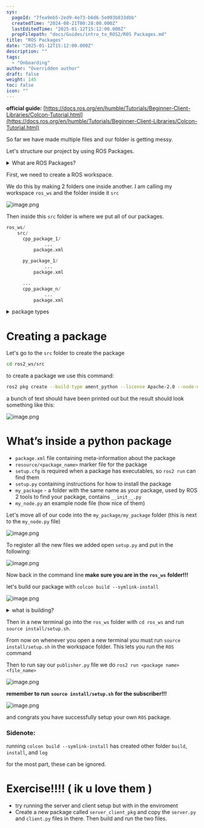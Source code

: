 ```yaml
---
sys:
  pageId: "7fea9eb5-2ed9-4e73-b6d6-5e093b833dbb"
  createdTime: "2024-08-21T00:28:00.000Z"
  lastEditedTime: "2025-01-12T15:12:00.000Z"
  propFilepath: "docs/Guides/intro_to_ROS2/ROS Packages.md"
title: "ROS Packages"
date: "2025-01-12T15:12:00.000Z"
description: ""
tags:
  - "Onboarding"
author: "Overridden author"
draft: false
weight: 145
toc: false
icon: ""
---
```


**official guide:** [https://docs.ros.org/en/humble/Tutorials/Beginner-Client-Libraries/Colcon-Tutorial.html](https://docs.ros.org/en/humble/Tutorials/Beginner-Client-Libraries/Colcon-Tutorial.html)

So far we have made multiple files and our folder is getting messy.

Let's structure our project by using ROS Packages.

<details>

<summary>What are ROS Packages?</summary>

ROS Packages are, as the name implies, packages of code that are highly sharable between ROS developers.

They consist of a folder, `package.xml` file, and source code

```python
      cpp_package_1/
		      ... imagine much code files here ..
          package.xml
```

</details>

First, we need to create a ROS workspace.

We do this by making 2 folders one inside another. I am calling my workspace `ros_ws` and the folder inside it `src`

![image.png](https://prod-files-secure.s3.us-west-2.amazonaws.com/d518164a-d88e-44d1-a4ee-3adb3bd8bce0/70706947-fd18-4537-a67b-e12946812d31/image.png?X-Amz-Algorithm=AWS4-HMAC-SHA256&X-Amz-Content-Sha256=UNSIGNED-PAYLOAD&X-Amz-Credential=ASIAZI2LB4667MGEGDHL%2F20250414%2Fus-west-2%2Fs3%2Faws4_request&X-Amz-Date=20250414T190146Z&X-Amz-Expires=3600&X-Amz-Security-Token=IQoJb3JpZ2luX2VjEJL%2F%2F%2F%2F%2F%2F%2F%2F%2F%2FwEaCXVzLXdlc3QtMiJGMEQCIGHsQzADoTuRo6Xq6hJcjut%2BuCUn8RZdjiAgCzOJ0RPCAiBmxb8yCXy5MbRjCP5bCKVzzAa1hAdSEVGRiAhk8Yo1zir%2FAwgbEAAaDDYzNzQyMzE4MzgwNSIMkGKUCb75C4PvuLvAKtwDthIsMwWyFG2ODDGRdCM3jjqnDHonBeyKDI26JmEvL5xJlE7JGTbri%2BOVuq5B3vk%2Fi%2FAa2zloFocxyCEFfSMCMvyDJ2ie2NLY%2FtgczyOcK0u3cYn58uYwsMBR5u0oA0EOVNsOGXTyfiN7NL1oLo%2BjYyxUUDhIELAYE6NM3WYHYAmOcps0ZoGD2bdShiGExn1gR8DB7lejZak6uMY2%2BYY1rUJjwK16nxGrbuPY11R%2F%2BEPZ4qD3%2FnqPJudbtEjUf97PreYYgw26ZiFimvXi4Est87DmXgaAZlHD7IFU6TbFRfw80g4lkH5hnET%2FP3a43sWd2m9IPV39PDWqiOTBOw0%2F3fiXV8zwEGmwVJrniRYd%2FW%2FY6er8twId3q5PeVm8%2FjTHqsYAxJXqOuY%2FE5GFE1hjGSVHaNxLNIHZVsCjyDb6RN3COnhLA69eWgze16C3qArIDZ7NLntG7BcrH9aoIVnwrZM1fAyx9hGQW9be%2Bw%2F%2FTC2NkuYe0YQnkfYyZHYZlX%2BU0rf3Hhflt9cQYHfZxz18ARUXcetPpoYx6ThZEDNEdFee9NLRj44Bo6LJbIWCnSmFwl%2BNSz6jD%2FrLO9ZTKcZPNSDSU2httgiUpslBnH262hdPRMEKb6tFakA0pbEwmZT1vwY6pgFL6qEv76X9I2ci%2FsUTzbC8K8q0EuzxIPHe7Ffgo7hGk1TyYT9mAUkZ8NtiuUzTcvImfxaq6a2M5yO0kfhuL1gg61RlEKmzAWWBK2LJy4NJYhyLjfVS4Q9gq6vLLX4CzvRnUy2hXyeJqxcJvlzoi1bIz1YKUp9APmMxKboTFrFIeHSaGjf42HERxS7NvkP%2By1HyK68zZoEvAsYtgNGVlMNuBtArV22E&X-Amz-Signature=f492be32e057fc4887ccfc76327a4127bec5eab2eabe820c60cd8b5da414512e&X-Amz-SignedHeaders=host&x-id=GetObject)

Then inside this `src` folder is where we put all of our packages.

```python
ros_ws/
    src/
      cpp_package_1/
		      ...
          package.xml

      py_package_1/
		      ...
          package.xml

      ...
      cpp_package_n/
		      ...
          package.xml

```

<details>

<summary>package types</summary>

packages can be either `C++` or python.

the intern file structure is different for each but for this guide we will stick to creating python packages

</details>

# Creating a package

Let's go to the `src` folder to create the package

```bash
cd ros2_ws/src
```

to create a package we use this command:

```bash
ros2 pkg create --build-type ament_python --license Apache-2.0 --node-name my_node my_package
```

a bunch of text should have been printed out but the result should look something like this:

![image.png](https://prod-files-secure.s3.us-west-2.amazonaws.com/d518164a-d88e-44d1-a4ee-3adb3bd8bce0/e6cf1e3f-8512-4a3e-b131-079f800bf3e8/image.png?X-Amz-Algorithm=AWS4-HMAC-SHA256&X-Amz-Content-Sha256=UNSIGNED-PAYLOAD&X-Amz-Credential=ASIAZI2LB4667MGEGDHL%2F20250414%2Fus-west-2%2Fs3%2Faws4_request&X-Amz-Date=20250414T190146Z&X-Amz-Expires=3600&X-Amz-Security-Token=IQoJb3JpZ2luX2VjEJL%2F%2F%2F%2F%2F%2F%2F%2F%2F%2FwEaCXVzLXdlc3QtMiJGMEQCIGHsQzADoTuRo6Xq6hJcjut%2BuCUn8RZdjiAgCzOJ0RPCAiBmxb8yCXy5MbRjCP5bCKVzzAa1hAdSEVGRiAhk8Yo1zir%2FAwgbEAAaDDYzNzQyMzE4MzgwNSIMkGKUCb75C4PvuLvAKtwDthIsMwWyFG2ODDGRdCM3jjqnDHonBeyKDI26JmEvL5xJlE7JGTbri%2BOVuq5B3vk%2Fi%2FAa2zloFocxyCEFfSMCMvyDJ2ie2NLY%2FtgczyOcK0u3cYn58uYwsMBR5u0oA0EOVNsOGXTyfiN7NL1oLo%2BjYyxUUDhIELAYE6NM3WYHYAmOcps0ZoGD2bdShiGExn1gR8DB7lejZak6uMY2%2BYY1rUJjwK16nxGrbuPY11R%2F%2BEPZ4qD3%2FnqPJudbtEjUf97PreYYgw26ZiFimvXi4Est87DmXgaAZlHD7IFU6TbFRfw80g4lkH5hnET%2FP3a43sWd2m9IPV39PDWqiOTBOw0%2F3fiXV8zwEGmwVJrniRYd%2FW%2FY6er8twId3q5PeVm8%2FjTHqsYAxJXqOuY%2FE5GFE1hjGSVHaNxLNIHZVsCjyDb6RN3COnhLA69eWgze16C3qArIDZ7NLntG7BcrH9aoIVnwrZM1fAyx9hGQW9be%2Bw%2F%2FTC2NkuYe0YQnkfYyZHYZlX%2BU0rf3Hhflt9cQYHfZxz18ARUXcetPpoYx6ThZEDNEdFee9NLRj44Bo6LJbIWCnSmFwl%2BNSz6jD%2FrLO9ZTKcZPNSDSU2httgiUpslBnH262hdPRMEKb6tFakA0pbEwmZT1vwY6pgFL6qEv76X9I2ci%2FsUTzbC8K8q0EuzxIPHe7Ffgo7hGk1TyYT9mAUkZ8NtiuUzTcvImfxaq6a2M5yO0kfhuL1gg61RlEKmzAWWBK2LJy4NJYhyLjfVS4Q9gq6vLLX4CzvRnUy2hXyeJqxcJvlzoi1bIz1YKUp9APmMxKboTFrFIeHSaGjf42HERxS7NvkP%2By1HyK68zZoEvAsYtgNGVlMNuBtArV22E&X-Amz-Signature=be2c5a900c69f8d54643df2bb9a5811e3e2faf53930315b7b220937083551bb4&X-Amz-SignedHeaders=host&x-id=GetObject)

# What’s inside a python package

- `package.xml` file containing meta-information about the package
- `resource/<package_name>` marker file for the package
- `setup.cfg` is required when a package has executables, so `ros2 run` can find them
- `setup.py` containing instructions for how to install the package
- `my_package` - a folder with the same name as your package, used by ROS 2 tools to find your package, contains `__init__.py`
- `my_node.py` an example node file (how nice of them)

Let's move all of our code into the `my_package/my_package` folder (this is next to the `my_node.py` file)

![image.png](https://prod-files-secure.s3.us-west-2.amazonaws.com/d518164a-d88e-44d1-a4ee-3adb3bd8bce0/9ce58f11-0da9-4d3e-b86d-506a9685d378/image.png?X-Amz-Algorithm=AWS4-HMAC-SHA256&X-Amz-Content-Sha256=UNSIGNED-PAYLOAD&X-Amz-Credential=ASIAZI2LB4667MGEGDHL%2F20250414%2Fus-west-2%2Fs3%2Faws4_request&X-Amz-Date=20250414T190146Z&X-Amz-Expires=3600&X-Amz-Security-Token=IQoJb3JpZ2luX2VjEJL%2F%2F%2F%2F%2F%2F%2F%2F%2F%2FwEaCXVzLXdlc3QtMiJGMEQCIGHsQzADoTuRo6Xq6hJcjut%2BuCUn8RZdjiAgCzOJ0RPCAiBmxb8yCXy5MbRjCP5bCKVzzAa1hAdSEVGRiAhk8Yo1zir%2FAwgbEAAaDDYzNzQyMzE4MzgwNSIMkGKUCb75C4PvuLvAKtwDthIsMwWyFG2ODDGRdCM3jjqnDHonBeyKDI26JmEvL5xJlE7JGTbri%2BOVuq5B3vk%2Fi%2FAa2zloFocxyCEFfSMCMvyDJ2ie2NLY%2FtgczyOcK0u3cYn58uYwsMBR5u0oA0EOVNsOGXTyfiN7NL1oLo%2BjYyxUUDhIELAYE6NM3WYHYAmOcps0ZoGD2bdShiGExn1gR8DB7lejZak6uMY2%2BYY1rUJjwK16nxGrbuPY11R%2F%2BEPZ4qD3%2FnqPJudbtEjUf97PreYYgw26ZiFimvXi4Est87DmXgaAZlHD7IFU6TbFRfw80g4lkH5hnET%2FP3a43sWd2m9IPV39PDWqiOTBOw0%2F3fiXV8zwEGmwVJrniRYd%2FW%2FY6er8twId3q5PeVm8%2FjTHqsYAxJXqOuY%2FE5GFE1hjGSVHaNxLNIHZVsCjyDb6RN3COnhLA69eWgze16C3qArIDZ7NLntG7BcrH9aoIVnwrZM1fAyx9hGQW9be%2Bw%2F%2FTC2NkuYe0YQnkfYyZHYZlX%2BU0rf3Hhflt9cQYHfZxz18ARUXcetPpoYx6ThZEDNEdFee9NLRj44Bo6LJbIWCnSmFwl%2BNSz6jD%2FrLO9ZTKcZPNSDSU2httgiUpslBnH262hdPRMEKb6tFakA0pbEwmZT1vwY6pgFL6qEv76X9I2ci%2FsUTzbC8K8q0EuzxIPHe7Ffgo7hGk1TyYT9mAUkZ8NtiuUzTcvImfxaq6a2M5yO0kfhuL1gg61RlEKmzAWWBK2LJy4NJYhyLjfVS4Q9gq6vLLX4CzvRnUy2hXyeJqxcJvlzoi1bIz1YKUp9APmMxKboTFrFIeHSaGjf42HERxS7NvkP%2By1HyK68zZoEvAsYtgNGVlMNuBtArV22E&X-Amz-Signature=f759060d40276d19eeb26886b1c1eea613cfee77879e6d9df9c692cfc20656a5&X-Amz-SignedHeaders=host&x-id=GetObject)

To register all the new files we added open `setup.py` and put in the following:

![image.png](https://prod-files-secure.s3.us-west-2.amazonaws.com/d518164a-d88e-44d1-a4ee-3adb3bd8bce0/1cd7c262-4cae-4496-9d75-c178537d24a2/image.png?X-Amz-Algorithm=AWS4-HMAC-SHA256&X-Amz-Content-Sha256=UNSIGNED-PAYLOAD&X-Amz-Credential=ASIAZI2LB4667MGEGDHL%2F20250414%2Fus-west-2%2Fs3%2Faws4_request&X-Amz-Date=20250414T190146Z&X-Amz-Expires=3600&X-Amz-Security-Token=IQoJb3JpZ2luX2VjEJL%2F%2F%2F%2F%2F%2F%2F%2F%2F%2FwEaCXVzLXdlc3QtMiJGMEQCIGHsQzADoTuRo6Xq6hJcjut%2BuCUn8RZdjiAgCzOJ0RPCAiBmxb8yCXy5MbRjCP5bCKVzzAa1hAdSEVGRiAhk8Yo1zir%2FAwgbEAAaDDYzNzQyMzE4MzgwNSIMkGKUCb75C4PvuLvAKtwDthIsMwWyFG2ODDGRdCM3jjqnDHonBeyKDI26JmEvL5xJlE7JGTbri%2BOVuq5B3vk%2Fi%2FAa2zloFocxyCEFfSMCMvyDJ2ie2NLY%2FtgczyOcK0u3cYn58uYwsMBR5u0oA0EOVNsOGXTyfiN7NL1oLo%2BjYyxUUDhIELAYE6NM3WYHYAmOcps0ZoGD2bdShiGExn1gR8DB7lejZak6uMY2%2BYY1rUJjwK16nxGrbuPY11R%2F%2BEPZ4qD3%2FnqPJudbtEjUf97PreYYgw26ZiFimvXi4Est87DmXgaAZlHD7IFU6TbFRfw80g4lkH5hnET%2FP3a43sWd2m9IPV39PDWqiOTBOw0%2F3fiXV8zwEGmwVJrniRYd%2FW%2FY6er8twId3q5PeVm8%2FjTHqsYAxJXqOuY%2FE5GFE1hjGSVHaNxLNIHZVsCjyDb6RN3COnhLA69eWgze16C3qArIDZ7NLntG7BcrH9aoIVnwrZM1fAyx9hGQW9be%2Bw%2F%2FTC2NkuYe0YQnkfYyZHYZlX%2BU0rf3Hhflt9cQYHfZxz18ARUXcetPpoYx6ThZEDNEdFee9NLRj44Bo6LJbIWCnSmFwl%2BNSz6jD%2FrLO9ZTKcZPNSDSU2httgiUpslBnH262hdPRMEKb6tFakA0pbEwmZT1vwY6pgFL6qEv76X9I2ci%2FsUTzbC8K8q0EuzxIPHe7Ffgo7hGk1TyYT9mAUkZ8NtiuUzTcvImfxaq6a2M5yO0kfhuL1gg61RlEKmzAWWBK2LJy4NJYhyLjfVS4Q9gq6vLLX4CzvRnUy2hXyeJqxcJvlzoi1bIz1YKUp9APmMxKboTFrFIeHSaGjf42HERxS7NvkP%2By1HyK68zZoEvAsYtgNGVlMNuBtArV22E&X-Amz-Signature=698b1508b411b6ca65984bee5e3cb374d5fa6afc4e6ccfffbb848fbfad245016&X-Amz-SignedHeaders=host&x-id=GetObject)

Now back in the command line **make sure you are in the** **`ros_ws`** **folder!!!**

let's build our package with `colcon build --symlink-install`

![image.png](https://prod-files-secure.s3.us-west-2.amazonaws.com/d518164a-d88e-44d1-a4ee-3adb3bd8bce0/2f2a0d27-b173-48fd-b189-5f5c0ce65619/image.png?X-Amz-Algorithm=AWS4-HMAC-SHA256&X-Amz-Content-Sha256=UNSIGNED-PAYLOAD&X-Amz-Credential=ASIAZI2LB4667MGEGDHL%2F20250414%2Fus-west-2%2Fs3%2Faws4_request&X-Amz-Date=20250414T190146Z&X-Amz-Expires=3600&X-Amz-Security-Token=IQoJb3JpZ2luX2VjEJL%2F%2F%2F%2F%2F%2F%2F%2F%2F%2FwEaCXVzLXdlc3QtMiJGMEQCIGHsQzADoTuRo6Xq6hJcjut%2BuCUn8RZdjiAgCzOJ0RPCAiBmxb8yCXy5MbRjCP5bCKVzzAa1hAdSEVGRiAhk8Yo1zir%2FAwgbEAAaDDYzNzQyMzE4MzgwNSIMkGKUCb75C4PvuLvAKtwDthIsMwWyFG2ODDGRdCM3jjqnDHonBeyKDI26JmEvL5xJlE7JGTbri%2BOVuq5B3vk%2Fi%2FAa2zloFocxyCEFfSMCMvyDJ2ie2NLY%2FtgczyOcK0u3cYn58uYwsMBR5u0oA0EOVNsOGXTyfiN7NL1oLo%2BjYyxUUDhIELAYE6NM3WYHYAmOcps0ZoGD2bdShiGExn1gR8DB7lejZak6uMY2%2BYY1rUJjwK16nxGrbuPY11R%2F%2BEPZ4qD3%2FnqPJudbtEjUf97PreYYgw26ZiFimvXi4Est87DmXgaAZlHD7IFU6TbFRfw80g4lkH5hnET%2FP3a43sWd2m9IPV39PDWqiOTBOw0%2F3fiXV8zwEGmwVJrniRYd%2FW%2FY6er8twId3q5PeVm8%2FjTHqsYAxJXqOuY%2FE5GFE1hjGSVHaNxLNIHZVsCjyDb6RN3COnhLA69eWgze16C3qArIDZ7NLntG7BcrH9aoIVnwrZM1fAyx9hGQW9be%2Bw%2F%2FTC2NkuYe0YQnkfYyZHYZlX%2BU0rf3Hhflt9cQYHfZxz18ARUXcetPpoYx6ThZEDNEdFee9NLRj44Bo6LJbIWCnSmFwl%2BNSz6jD%2FrLO9ZTKcZPNSDSU2httgiUpslBnH262hdPRMEKb6tFakA0pbEwmZT1vwY6pgFL6qEv76X9I2ci%2FsUTzbC8K8q0EuzxIPHe7Ffgo7hGk1TyYT9mAUkZ8NtiuUzTcvImfxaq6a2M5yO0kfhuL1gg61RlEKmzAWWBK2LJy4NJYhyLjfVS4Q9gq6vLLX4CzvRnUy2hXyeJqxcJvlzoi1bIz1YKUp9APmMxKboTFrFIeHSaGjf42HERxS7NvkP%2By1HyK68zZoEvAsYtgNGVlMNuBtArV22E&X-Amz-Signature=5d0a39cc249dd9db53e30336578ffd7b4fd666f2af2f19044ce7fb5a8383738a&X-Amz-SignedHeaders=host&x-id=GetObject)

<details>

<summary>what is building?</summary>

if you are a CS major at Rose-Hulman you will learn the answer to this in CSSE132

but TLDR; is it combines all the code files into one program that can be run easily 

</details>

Then in a new terminal go into the `ros_ws` folder with `cd ros_ws` and run `source install/setup.sh`. 

From now on whenever you open a new terminal you must run `source install/setup.sh` in the workspace folder. This lets you run the `ROS` command

Then to run say our `publisher.py` file we do `ros2 run <package name> <file_name>`

![image.png](https://prod-files-secure.s3.us-west-2.amazonaws.com/d518164a-d88e-44d1-a4ee-3adb3bd8bce0/4f4b1219-3a44-4632-aa0a-ce3471699f59/image.png?X-Amz-Algorithm=AWS4-HMAC-SHA256&X-Amz-Content-Sha256=UNSIGNED-PAYLOAD&X-Amz-Credential=ASIAZI2LB4667MGEGDHL%2F20250414%2Fus-west-2%2Fs3%2Faws4_request&X-Amz-Date=20250414T190146Z&X-Amz-Expires=3600&X-Amz-Security-Token=IQoJb3JpZ2luX2VjEJL%2F%2F%2F%2F%2F%2F%2F%2F%2F%2FwEaCXVzLXdlc3QtMiJGMEQCIGHsQzADoTuRo6Xq6hJcjut%2BuCUn8RZdjiAgCzOJ0RPCAiBmxb8yCXy5MbRjCP5bCKVzzAa1hAdSEVGRiAhk8Yo1zir%2FAwgbEAAaDDYzNzQyMzE4MzgwNSIMkGKUCb75C4PvuLvAKtwDthIsMwWyFG2ODDGRdCM3jjqnDHonBeyKDI26JmEvL5xJlE7JGTbri%2BOVuq5B3vk%2Fi%2FAa2zloFocxyCEFfSMCMvyDJ2ie2NLY%2FtgczyOcK0u3cYn58uYwsMBR5u0oA0EOVNsOGXTyfiN7NL1oLo%2BjYyxUUDhIELAYE6NM3WYHYAmOcps0ZoGD2bdShiGExn1gR8DB7lejZak6uMY2%2BYY1rUJjwK16nxGrbuPY11R%2F%2BEPZ4qD3%2FnqPJudbtEjUf97PreYYgw26ZiFimvXi4Est87DmXgaAZlHD7IFU6TbFRfw80g4lkH5hnET%2FP3a43sWd2m9IPV39PDWqiOTBOw0%2F3fiXV8zwEGmwVJrniRYd%2FW%2FY6er8twId3q5PeVm8%2FjTHqsYAxJXqOuY%2FE5GFE1hjGSVHaNxLNIHZVsCjyDb6RN3COnhLA69eWgze16C3qArIDZ7NLntG7BcrH9aoIVnwrZM1fAyx9hGQW9be%2Bw%2F%2FTC2NkuYe0YQnkfYyZHYZlX%2BU0rf3Hhflt9cQYHfZxz18ARUXcetPpoYx6ThZEDNEdFee9NLRj44Bo6LJbIWCnSmFwl%2BNSz6jD%2FrLO9ZTKcZPNSDSU2httgiUpslBnH262hdPRMEKb6tFakA0pbEwmZT1vwY6pgFL6qEv76X9I2ci%2FsUTzbC8K8q0EuzxIPHe7Ffgo7hGk1TyYT9mAUkZ8NtiuUzTcvImfxaq6a2M5yO0kfhuL1gg61RlEKmzAWWBK2LJy4NJYhyLjfVS4Q9gq6vLLX4CzvRnUy2hXyeJqxcJvlzoi1bIz1YKUp9APmMxKboTFrFIeHSaGjf42HERxS7NvkP%2By1HyK68zZoEvAsYtgNGVlMNuBtArV22E&X-Amz-Signature=2c3732992408723e23d3e9da72c7cb80fb402fa2613f2c8e8b9bb95170a47d0f&X-Amz-SignedHeaders=host&x-id=GetObject)

**remember to run** **`source install/setup.sh`** **for the subscriber!!!**

![image.png](https://prod-files-secure.s3.us-west-2.amazonaws.com/d518164a-d88e-44d1-a4ee-3adb3bd8bce0/02121119-dad4-49ec-8356-c956108b4243/image.png?X-Amz-Algorithm=AWS4-HMAC-SHA256&X-Amz-Content-Sha256=UNSIGNED-PAYLOAD&X-Amz-Credential=ASIAZI2LB4667MGEGDHL%2F20250414%2Fus-west-2%2Fs3%2Faws4_request&X-Amz-Date=20250414T190146Z&X-Amz-Expires=3600&X-Amz-Security-Token=IQoJb3JpZ2luX2VjEJL%2F%2F%2F%2F%2F%2F%2F%2F%2F%2FwEaCXVzLXdlc3QtMiJGMEQCIGHsQzADoTuRo6Xq6hJcjut%2BuCUn8RZdjiAgCzOJ0RPCAiBmxb8yCXy5MbRjCP5bCKVzzAa1hAdSEVGRiAhk8Yo1zir%2FAwgbEAAaDDYzNzQyMzE4MzgwNSIMkGKUCb75C4PvuLvAKtwDthIsMwWyFG2ODDGRdCM3jjqnDHonBeyKDI26JmEvL5xJlE7JGTbri%2BOVuq5B3vk%2Fi%2FAa2zloFocxyCEFfSMCMvyDJ2ie2NLY%2FtgczyOcK0u3cYn58uYwsMBR5u0oA0EOVNsOGXTyfiN7NL1oLo%2BjYyxUUDhIELAYE6NM3WYHYAmOcps0ZoGD2bdShiGExn1gR8DB7lejZak6uMY2%2BYY1rUJjwK16nxGrbuPY11R%2F%2BEPZ4qD3%2FnqPJudbtEjUf97PreYYgw26ZiFimvXi4Est87DmXgaAZlHD7IFU6TbFRfw80g4lkH5hnET%2FP3a43sWd2m9IPV39PDWqiOTBOw0%2F3fiXV8zwEGmwVJrniRYd%2FW%2FY6er8twId3q5PeVm8%2FjTHqsYAxJXqOuY%2FE5GFE1hjGSVHaNxLNIHZVsCjyDb6RN3COnhLA69eWgze16C3qArIDZ7NLntG7BcrH9aoIVnwrZM1fAyx9hGQW9be%2Bw%2F%2FTC2NkuYe0YQnkfYyZHYZlX%2BU0rf3Hhflt9cQYHfZxz18ARUXcetPpoYx6ThZEDNEdFee9NLRj44Bo6LJbIWCnSmFwl%2BNSz6jD%2FrLO9ZTKcZPNSDSU2httgiUpslBnH262hdPRMEKb6tFakA0pbEwmZT1vwY6pgFL6qEv76X9I2ci%2FsUTzbC8K8q0EuzxIPHe7Ffgo7hGk1TyYT9mAUkZ8NtiuUzTcvImfxaq6a2M5yO0kfhuL1gg61RlEKmzAWWBK2LJy4NJYhyLjfVS4Q9gq6vLLX4CzvRnUy2hXyeJqxcJvlzoi1bIz1YKUp9APmMxKboTFrFIeHSaGjf42HERxS7NvkP%2By1HyK68zZoEvAsYtgNGVlMNuBtArV22E&X-Amz-Signature=7b68d21bc4fb230244c15232bcfbf5c9bf1a2e629e2f96eaf51aac4482f96874&X-Amz-SignedHeaders=host&x-id=GetObject)

and congrats you have successfully setup your own `ROS` package.

### Sidenote:

running `colcon build --symlink-install` has created other folder `build`, `install`, and `log`

for the most part, these can be ignored.

# Exercise!!!! ( ik u love them )

- try running the server and client setup but with in the enviroment
- Create a new package called `server_client_pkg` and copy the `server.py` and `client.py` files in there. Then build and run the two files.
